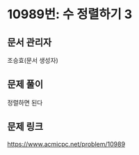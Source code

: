 # 10989번: 수 정렬하기 3
## 문서 관리자
조승효(문서 생성자)
## 문제 풀이
정렬하면 된다
## 문제 링크
https://www.acmicpc.net/problem/10989